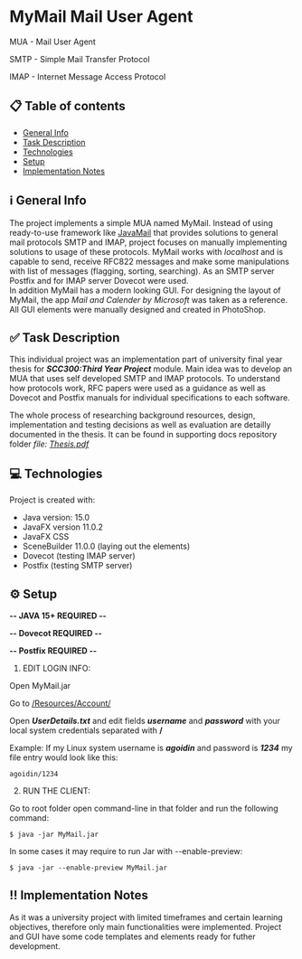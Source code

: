 # MyMail Mail User Agent

MUA - Mail User Agent

SMTP - Simple Mail Transfer Protocol

IMAP - Internet Message Access Protocol

## :clipboard: Table of contents 
  - [General Info](#information_source-general-info)
  - [Task Description](#white_check_mark-task-description)
  - [Technologies](#computer-technologies)
  - [Setup](#gear-setup)
  - [Implementation Notes](#bangbang-implementation-notes)

## :information_source: General Info
The project implements a simple MUA named MyMail. Instead of using ready-to-use framework like [JavaMail](https://javaee.github.io/javamail/) that provides solutions to general mail protocols SMTP and IMAP, project focuses on manually implementing solutions to usage of these protocols. MyMail works with *localhost*  and is capable to send, receive RFC822 messages and make some manipulations with list of messages (flagging, sorting, searching). As an SMTP server Postfix and for IMAP server Dovecot were used.  
In addition MyMail has a modern looking GUI. For designing the layout of MyMail, the app *Mail and Calender by Microsoft* was taken as a reference. All GUI elements were manually designed and created in PhotoShop.

## :white_check_mark: Task Description
This individual project was an implementation part of university final year thesis for ***SCC300:Third Year Project*** module. Main idea was to develop an MUA that uses self developed SMTP and IMAP protocols. To understand how protocols work, RFC papers were used as a guidance as well as Dovecot and Postfix manuals for individual specifications to each software.

The whole process of researching background resources, design, implementation and testing decisions as well as evaluation are detailly documented in the thesis. It can be found  in supporting docs repository folder *file: [Thesis.pdf](https://github.com/agoidin/Patients-Health-Records-Management-System/blob/master/SupportingDocs/Risk%20Report.pdf)*

## :computer: Technologies
Project is created with:
* Java version: 15.0
* JavaFX version 11.0.2
* JavaFX CSS
* SceneBuilder 11.0.0 (laying out the elements)
* Dovecot (testing IMAP server) 
* Postfix (testing SMTP server)
	
## :gear: Setup

**-- JAVA 15+ REQUIRED --**

**-- Dovecot REQUIRED --**

**-- Postfix REQUIRED --**

1. EDIT LOGIN INFO:

Open MyMail.jar 

Go to [/Resources/Account/](https://github.com/agoidin/MyMail/blob/master/src/Resources/Account/)

Open ***UserDetails.txt*** and edit fields ***username*** and ***password*** with your local system credentials separated with **/**

Example: If my Linux system username is ***agoidin*** and password is ***1234*** my file entry would look like this:

```
agoidin/1234
```


2. RUN THE CLIENT:

Go to root folder open command-line in that folder and run the following command:

```
$ java -jar MyMail.jar
```

In some cases it may require to run Jar with --enable-preview:

```
$ java -jar --enable-preview MyMail.jar
```

## :bangbang: Implementation Notes
As it was a university project with limited timeframes and certain learning objectives, therefore only main functionalities were implemented. Project and GUI have some code templates and elements ready for futher development.
